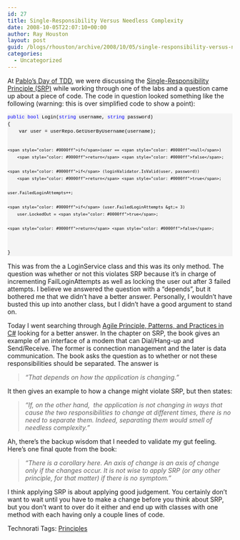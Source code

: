 ```yaml
---
id: 27
title: Single-Responsibility Versus Needless Complexity
date: 2008-10-05T22:07:10+00:00
author: Ray Houston
layout: post
guid: /blogs/rhouston/archive/2008/10/05/single-responsibility-versus-needless-complexity.aspx
categories:
  - Uncategorized
---
```

At [Pablo&#8217;s Day of TDD](http://www.lostechies.com/blogs/chad_myers/archive/2008/09/15/announcing-pablo-s-days-of-tdd-in-austin-tx.aspx), we were discussing the [Single-Responsibility Principle (SRP)](http://www.lostechies.com/blogs/sean_chambers/archive/2008/03/15/ptom-single-responsibility-principle.aspx) while working through one of the labs and a question came up about a piece of code. The code in question looked something like the following (warning: this is over simplified code to show a point):

<div>
  <pre style="padding-right: 0px;padding-left: 0px;font-size: 8pt;padding-bottom: 0px;margin: 0em;overflow: visible;width: 100%;color: black;border-top-style: none;line-height: 12pt;padding-top: 0px;font-family: consolas, 'Courier New', courier, monospace;border-right-style: none;border-left-style: none;background-color: #f4f4f4;border-bottom-style: none"><span style="color: #0000ff">public</span> <span style="color: #0000ff">bool</span> Login(<span style="color: #0000ff">string</span> username, <span style="color: #0000ff">string</span> password)
{
    var user = userRepo.GetUserByUsername(username);

    <span style="color: #0000ff">if</span>(user == <span style="color: #0000ff">null</span>)
        <span style="color: #0000ff">return</span> <span style="color: #0000ff">false</span>;

    <span style="color: #0000ff">if</span> (loginValidator.IsValid(user, password))
        <span style="color: #0000ff">return</span> <span style="color: #0000ff">true</span>;

    user.FailedLoginAttempts++;

    <span style="color: #0000ff">if</span> (user.FailedLoginAttempts &gt;= 3)
        user.LockedOut = <span style="color: #0000ff">true</span>;

    <span style="color: #0000ff">return</span> <span style="color: #0000ff">false</span>;
}
</pre>
</div>

This was from the a LoginService class and this was its only method. The question was whether or not this violates SRP because it&#8217;s in charge of incrementing FailLoginAttempts as well as locking the user out after 3 failed attempts. I believe we answered the question with a &#8220;depends&#8221;, but it bothered me that we didn&#8217;t have a better answer. Personally, I wouldn&#8217;t have busted this up into another class, but I didn&#8217;t have a good argument to stand on.

Today I went searching through [Agile Principle, Patterns, and Practices in C#](http://www.amazon.com/Principles-Patterns-Practices-Robert-Martin/dp/0131857258) looking for a better answer. In the chapter on SRP, the book gives an example of an interface of a modem that can Dial/Hang-up and Send/Receive. The former is connection management and the later is data communication. The book asks the question as to whether or not these responsibilities should be separated. The answer is

> _&#8220;That depends on how the application is changing.&#8221;_

It then gives an example to how a change might violate SRP, but then states:

> _&#8220;If, on the other hand,&nbsp; the application is not changing in ways that cause the two responsibilities to change at different times, there is no need to separate them. Indeed, separating them would smell of needless complexity.&#8221;_

Ah, there&#8217;s the backup wisdom that I needed to validate my gut feeling. Here&#8217;s one final quote from the book:

> _&#8220;There is a corollary here. An axis of change is an axis of change only if the changes occur. It is not wise to apply SRP (or any other principle, for that matter) if there is no symptom.&#8221;_

I think applying SRP is about applying good judgement. You certainly don&#8217;t want to wait until you have to make a change before you think about SRP, but you don&#8217;t want to over do it either and end up with classes with one method with each having only a couple lines of code.

<div class="wlWriterSmartContent" style="padding-right: 0px;padding-left: 0px;padding-bottom: 0px;margin: 0px;padding-top: 0px">
  Technorati Tags: <a href="http://technorati.com/tags/Principles" rel="tag">Principles</a>
</div>